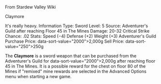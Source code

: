 From Stardew Valley Wiki

Claymore

It's really heavy. Information Type: Sword Level: 5 Source: Adventurer's Guild after reaching Floor 45 in The Mines Damage: 20-32 Critical Strike Chance: .02 Stats: Speed (−4) Defense (+2) Weight (+3) Adventurer's Guild Purchase Price: data-sort-value="2000"&gt;2,000g Sell Price: data-sort-value="250"&gt;250g

The **Claymore** is a sword weapon that can be purchased from the Adventurer's Guild for data-sort-value="2000"&gt;2,000g after reaching floor 45 in The Mines. It is a possible reward for the chest on floor 80 of the Mines if "remixed" mine rewards are selected in the Advanced Options menu when starting a new game.
